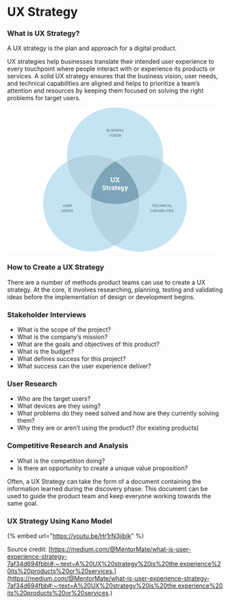 # UX Strategy

### What is UX Strategy?

A UX strategy is the plan and approach for a digital product.

UX strategies help businesses translate their intended user experience to every touchpoint where people interact with or experience its products or services. A solid UX strategy ensures that the business vision, user needs, and technical capabilities are aligned and helps to prioritize a team’s attention and resources by keeping them focused on solving the right problems for target users.

![](../.gitbook/assets/image%20%289%29.png)



### How to Create a UX Strategy

There are a number of methods product teams can use to create a UX strategy. At the core, it involves researching, planning, testing and validating ideas before the implementation of design or development begins.

### Stakeholder Interviews <a id="fe69"></a>

* What is the scope of the project?
* What is the company’s mission?
* What are the goals and objectives of this product?
* What is the budget?
* What defines success for this project?
* What success can the user experience deliver?

### User Research <a id="675e"></a>

* Who are the target users?
* What devices are they using?
* What problems do they need solved and how are they currently solving them?
* Why they are or aren’t using the product? \(for existing products\)

### Competitive Research and Analysis <a id="9a2a"></a>

* What is the competition doing?
* Is there an opportunity to create a unique value proposition?

Often, a UX Strategy can take the form of a document containing the information learned during the discovery phase: This document can be used to guide the product team and keep everyone working towards the same goal.

### UX Strategy Using Kano Model

{% embed url="https://youtu.be/Hr1rN3jibIk" %}



Source credit: [https://medium.com/@MentorMate/what-is-user-experience-strategy-7af34d694fbb\#:~:text=A%20UX%20strategy%20is%20the,experience%20its%20products%20or%20services.](https://medium.com/@MentorMate/what-is-user-experience-strategy-7af34d694fbb#:~:text=A%20UX%20strategy%20is%20the,experience%20its%20products%20or%20services.)


